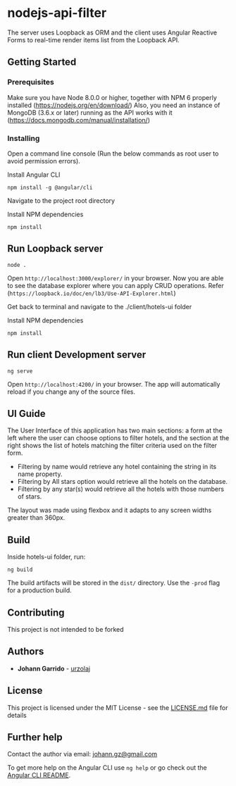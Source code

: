 # nodejs-api-filter

The server uses Loopback as ORM and the client uses Angular Reactive Forms to real-time render items list from the Loopback API.

## Getting Started

### Prerequisites

Make sure you have Node 8.0.0 or higher, together with NPM 6 properly installed (https://nodejs.org/en/download/)
Also, you need an instance of MongoDB (3.6.x or later) running as the API works with it (https://docs.mongodb.com/manual/installation/)

### Installing

Open a command line console (Run the below commands as root user to avoid permission errors).

Install Angular CLI

```
npm install -g @angular/cli
```

Navigate to the project root directory

Install NPM dependencies

```
npm install
```

## Run Loopback server

```
node .
```

Open `http://localhost:3000/explorer/` in your browser. Now you are able to see the database explorer where you can apply CRUD operations. Refer (`https://loopback.io/doc/en/lb3/Use-API-Explorer.html`)

Get back to terminal and navigate to the ./client/hotels-ui folder

Install NPM dependencies

```
npm install
```

## Run client Development server

```
ng serve
```

Open `http://localhost:4200/` in your browser. The app will automatically reload if you change any of the source files.

## UI Guide

The User Interface of this application has two main sections: a form at the left where the user can choose options to filter hotels, and the section at the right shows the list of hotels matching the filter criteria used on the filter form.

- Filtering by name would retrieve any hotel containing the string in its name property.
- Filtering by All stars option would retrieve all the hotels on the database.
- Filtering by any star(s) would retrieve all the hotels with those numbers of stars.

The layout was made using flexbox and it adapts to any screen widths greater than 360px.

## Build

Inside hotels-ui folder, run:

```
ng build
```

The build artifacts will be stored in the `dist/` directory. Use the `-prod` flag for a production build.

## Contributing

This project is not intended to be forked

## Authors

* **Johann Garrido** - [urzolaj](https://github.com/urzolaj)

## License

This project is licensed under the MIT License - see the [LICENSE.md](LICENSE.md) file for details

## Further help

Contact the author via email: johann.gz@gmail.com

To get more help on the Angular CLI use `ng help` or go check out the [Angular CLI README](https://github.com/angular/angular-cli/blob/master/README.md).
